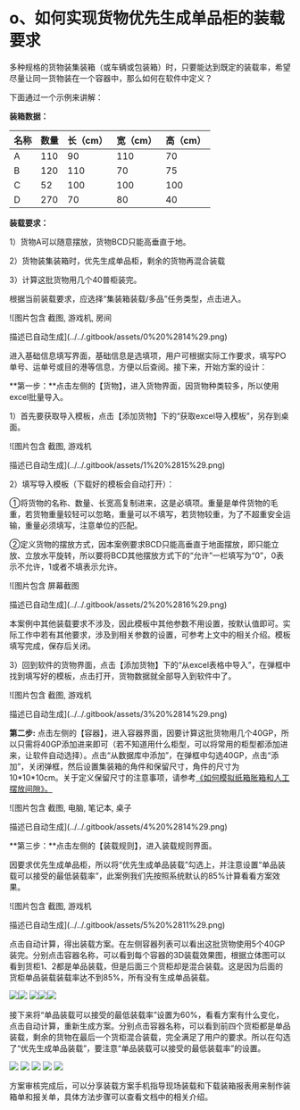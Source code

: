 # o、如何实现货物优先生成单品柜的装载要求

多种规格的货物装集装箱（或车辆或包装箱）时，只要能达到既定的装载率，希望尽量让同一货物装在一个容器中，那么如何在软件中定义？

下面通过一个示例来讲解：

**装箱数据：**

| 名称 | 数量 | 长（cm） | 宽（cm） | 高（cm） |
| :--- | :--- | :--- | :--- | :--- |
| A | 110 | 90 | 110 | 70 |
| B | 120 | 110 | 70 | 75 |
| C | 52 | 100 | 100 | 100 |
| D | 270 | 70 | 80 | 40 |

**装载要求：**

1）货物A可以随意摆放，货物BCD只能高垂直于地。

2）货物装集装箱时，优先生成单品柜，剩余的货物再混合装载

3）计算这批货物用几个40普柜装完。

根据当前装载要求，应选择“集装箱装载/多品”任务类型，点击进入。

![&#x56FE;&#x7247;&#x5305;&#x542B; &#x622A;&#x56FE;, &#x6E38;&#x620F;&#x673A;, &#x623F;&#x95F4;

&#x63CF;&#x8FF0;&#x5DF2;&#x81EA;&#x52A8;&#x751F;&#x6210;](../../.gitbook/assets/0%20%2814%29.png)

进入基础信息填写界面，基础信息是选填项，用户可根据实际工作要求，填写PO单号、运单号或目的港等信息，方便以后查阅。接下来，开始方案的设计：

**第一步：**点击左侧的【货物】，进入货物界面，因货物种类较多，所以使用excel批量导入。

1）首先要获取导入模板，点击【添加货物】下的“获取excel导入模板”，另存到桌面。

![&#x56FE;&#x7247;&#x5305;&#x542B; &#x622A;&#x56FE;, &#x6E38;&#x620F;&#x673A;

&#x63CF;&#x8FF0;&#x5DF2;&#x81EA;&#x52A8;&#x751F;&#x6210;](../../.gitbook/assets/1%20%2815%29.png)

2）填写导入模板（下载好的模板会自动打开）：

①将货物的名称、数量、长宽高复制进来，这是必填项。重量是单件货物的毛重，若货物重量较轻可以忽略，重量可以不填写，若货物较重，为了不超重安全运输，重量必须填写，注意单位的匹配。

②定义货物的摆放方式，因本案例要求BCD只能高垂直于地面摆放，即只能立放、立放水平旋转，所以要将BCD其他摆放方式下的“允许”一栏填写为“0”，0表示不允许，1或者不填表示允许。

![&#x56FE;&#x7247;&#x5305;&#x542B; &#x5C4F;&#x5E55;&#x622A;&#x56FE;

&#x63CF;&#x8FF0;&#x5DF2;&#x81EA;&#x52A8;&#x751F;&#x6210;](../../.gitbook/assets/2%20%2816%29.png)

本案例中其他装载要求不涉及，因此模板中其他参数不用设置，按默认值即可。实际工作中若有其他要求，涉及到相关参数的设置，可参考上文中的相关介绍。模板填写完成，保存后关闭。

3）回到软件的货物界面，点击【添加货物】下的“从excel表格中导入”，在弹框中找到填写好的模板，点击打开，货物数据就全部导入到软件中了。

![&#x56FE;&#x7247;&#x5305;&#x542B; &#x622A;&#x56FE;, &#x6E38;&#x620F;&#x673A;

&#x63CF;&#x8FF0;&#x5DF2;&#x81EA;&#x52A8;&#x751F;&#x6210;](../../.gitbook/assets/3%20%2814%29.png)

**第二步:** 点击左侧的【容器】，进入容器界面，因要计算这批货物用几个40GP，所以只需将40GP添加进来即可（若不知道用什么柜型，可以将常用的柜型都添加进来，让软件自动选择）。点击“从数据库中添加”，在弹框中勾选40GP，点击“添加”，关闭弹框，然后设置集装箱的角件和保留尺寸，角件的尺寸为10\*10\*10cm。关于定义保留尺寸的注意事项，请参考[《如何模拟纸箱胀箱和人工摆放间隙》。]()

![&#x56FE;&#x7247;&#x5305;&#x542B; &#x622A;&#x56FE;, &#x7535;&#x8111;, &#x7B14;&#x8BB0;&#x672C;, &#x684C;&#x5B50;

&#x63CF;&#x8FF0;&#x5DF2;&#x81EA;&#x52A8;&#x751F;&#x6210;](../../.gitbook/assets/4%20%2814%29.png)

**第三步：**点击左侧的【装载规则】，进入装载规则界面。

因要求优先生成单品柜，所以将“优先生成单品装载”勾选上，并注意设置“单品装载可以接受的最低装载率”，此案例我们先按照系统默认的85%计算看看方案效果。

![&#x56FE;&#x7247;&#x5305;&#x542B; &#x622A;&#x56FE;, &#x6E38;&#x620F;&#x673A;

&#x63CF;&#x8FF0;&#x5DF2;&#x81EA;&#x52A8;&#x751F;&#x6210;](../../.gitbook/assets/5%20%2811%29.png)

点击自动计算，得出装载方案。在左侧容器列表可以看出这批货物使用5个40GP装完。分别点击容器名称，可以看到每个容器的3D装载效果图，根据立体图可以看到货柜1、2都是单品装载，但是后面三个货柜却是混合装载。这是因为后面的货柜单品装载装载率达不到85%，所有没有生成单品装载。

![](../../.gitbook/assets/6%20%2813%29.png)![](../../.gitbook/assets/7%20%288%29.png) ![](../../.gitbook/assets/8%20%288%29.png)![](../../.gitbook/assets/9%20%287%29.png)![](../../.gitbook/assets/10%20%283%29.png)

接下来将“单品装载可以接受的最低装载率”设置为60%，看看方案有什么变化，点击自动计算，重新生成方案。分别点击容器名称，可以看到前四个货柜都是单品装载，剩余的货物在最后一个货柜混合装载，完全满足了用户的要求。所以在勾选了“优先生成单品装载”，要注意“单品装载可以接受的最低装载率”的设置。

![](../../.gitbook/assets/11%20%282%29.png) ![](../../.gitbook/assets/12%20%283%29.png) ![](../../.gitbook/assets/13%20%282%29.png) ![](../../.gitbook/assets/14%20%282%29.png) ![](../../.gitbook/assets/15%20%281%29.png)

方案审核完成后，可以分享装载方案手机指导现场装载和下载装箱报表用来制作装箱单和报关单，具体方法步骤可以查看文档中的相关介绍。

